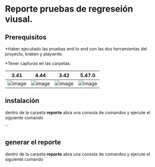 
# Reporte pruebas de regreseión viusal.

## Prerequisitos 

*Haber ejecutado las pruebas  end to end con las dos herramientas del proyecto, kraken y playwrite.

*Tener capturas en las carpetas.

|3.41|4.44|3.42|5.47.0|
|-|-|-|-|
|![image](https://github.com/leinaro/MISW4103-Ghost-Pruebas-Automatizadas/assets/123895702/3d25ba0c-2be4-40cf-b9aa-a8a541d8aa1f)|![image](https://github.com/leinaro/MISW4103-Ghost-Pruebas-Automatizadas/assets/123895702/0aaee067-33cc-4836-bb02-1cbb423a1f41)|![image](https://github.com/leinaro/MISW4103-Ghost-Pruebas-Automatizadas/assets/123895702/6723f512-82b7-458f-a069-4b34bdf37523)|![image](https://github.com/leinaro/MISW4103-Ghost-Pruebas-Automatizadas/assets/123895702/327f33aa-22c4-465d-bdaa-8e755013211c)|


## instalación
dentro de la carpeta **reporte** abra una consola de comandos y ejecute el siguiente comando

``


## generar el reporte

dentro de la carpeta **reporte** abra una consola de comandos y ejecute el siguiente comando
``
